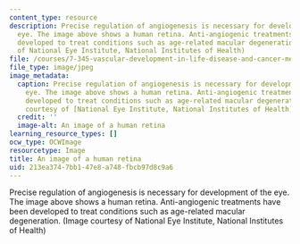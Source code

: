 ```yaml
---
content_type: resource
description: Precise regulation of angiogenesis is necessary for development of the
  eye. The image above shows a human retina. Anti-angiogenic treatments have been
  developed to treat conditions such as age-related macular degeneration. (Image courtesy
  of National Eye Institute, National Institutes of Health)
file: /courses/7-345-vascular-development-in-life-disease-and-cancer-medicine-fall-2009/213ea3747bb147e8a748fbcb97d8c9a6_7-345f09.jpg
file_type: image/jpeg
image_metadata:
  caption: Precise regulation of angiogenesis is necessary for development of the
    eye. The image above shows a human retina. Anti-angiogenic treatments have been
    developed to treat conditions such as age-related macular degeneration. (Image
    courtesy of [National Eye Institute, National Institutes of Health](http://www.nei.nih.gov/))
  credit: ''
  image-alt: An image of a human retina
learning_resource_types: []
ocw_type: OCWImage
resourcetype: Image
title: An image of a human retina
uid: 213ea374-7bb1-47e8-a748-fbcb97d8c9a6
---
```

Precise regulation of angiogenesis is necessary for development of the eye. The image above shows a human retina. Anti-angiogenic treatments have been developed to treat conditions such as age-related macular degeneration. (Image courtesy of National Eye Institute, National Institutes of Health)

